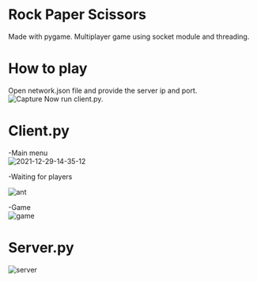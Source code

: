 # Rock Paper Scissors
Made with pygame. Multiplayer game using socket module and threading.
# How to play
Open network.json file and provide the server ip and port.\
![Capture](https://user-images.githubusercontent.com/65610828/147658015-96046d16-6820-4f6f-8dc1-02c8a16cd41e.PNG)
Now run client.py.

# Client.py
-Main menu\
![2021-12-29-14-35-12](https://user-images.githubusercontent.com/65610828/147658357-7be079c6-e56d-4db7-afe6-1d32fb4ca212.gif)

-Waiting for players

![ant](https://user-images.githubusercontent.com/65610828/147658747-9df14345-0fb9-4a12-9c6e-d011a0667496.PNG)

-Game\
![game](https://user-images.githubusercontent.com/65610828/147658813-60e2e411-268b-49f2-90a3-b5756d4e993d.PNG)


# Server.py
![server](https://user-images.githubusercontent.com/65610828/147658992-099a54fd-96ef-42fd-b1d6-6f8517d3fb61.PNG)
